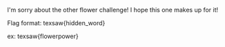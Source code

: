 I'm sorry about the other flower challenge! I hope this one makes up for it!

Flag format: texsaw{hidden_word}

ex: texsaw{flowerpower}
